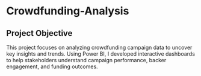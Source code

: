# Crowdfunding-Analysis
## Project Objective
This project focuses on analyzing crowdfunding campaign data to uncover key insights and trends. Using Power BI, I developed interactive dashboards to help stakeholders understand campaign performance, backer engagement, and funding outcomes.

